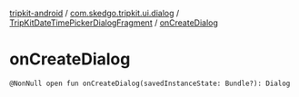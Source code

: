 [tripkit-android](../../index.md) / [com.skedgo.tripkit.ui.dialog](../index.md) / [TripKitDateTimePickerDialogFragment](index.md) / [onCreateDialog](./on-create-dialog.md)

# onCreateDialog

`@NonNull open fun onCreateDialog(savedInstanceState: Bundle?): Dialog`